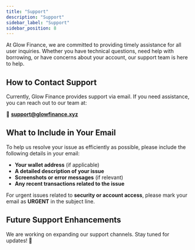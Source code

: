 ```yaml
---
title: "Support"
description: "Support"
sidebar_label: "Support"
sidebar_position: 8
---
```

 
At Glow Finance, we are committed to providing timely assistance for all user inquiries. Whether you have technical questions, need help with borrowing, or have concerns about your account, our support team is here to help.  

## **How to Contact Support**  

Currently, Glow Finance provides support via email. If you need assistance, you can reach out to our team at:  

📧 **support@glowfinance.xyz**  

## **What to Include in Your Email**  

To help us resolve your issue as efficiently as possible, please include the following details in your email:  

- **Your wallet address** (if applicable)  
- **A detailed description of your issue**  
- **Screenshots or error messages** (if relevant)  
- **Any recent transactions related to the issue**  

For urgent issues related to **security or account access**, please mark your email as **URGENT** in the subject line.  

## **Future Support Enhancements**  

We are working on expanding our support channels. Stay tuned for updates! 🚀
